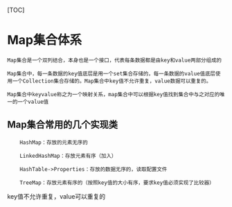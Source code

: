 [TOC]
# Map集合体系
	Map集合是一个双列结合，本身也是一个接口，代表每条数据都是由key和value两部分组成的

	Map集合中，每一条数据的key值底层是用一个set集合存储的，每一条数据的value值底层使用一个Collection集合存储的。Map集合中key值不允许重复，value数据可以重复的。

	Map集合中keyvalue称之为一个映射关系，map集合中可以根据key值找到集合中与之对应的唯一的一个value值

##	Map集合常用的几个实现类

		HashMap：存放的元素无序的

		LinkedHashMap：存放元素有序（加入）

		HashTable->Properties：存放的数据无序的，读取配置文件
        
		TreeMap：存放元素有序的（按照key值的大小有序，要求key值必须实现了比较器）

key值不允许重复，value可以重复的 